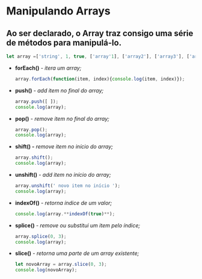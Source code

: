 # Manipulando Arrays

## Ao ser declarado, o **Array traz consigo uma série de métodos para manipulá-lo.**

```jsx
let array =['string', 1, true, ['array'1], ['array2'], ['array3'], ['array4']];
```

- **forEach()** - *itera um array;*
    
    ```jsx
    array.forEach(function(item, index){console.log(item, index)});
    ```
    
- **push()** - *add item no final do array;*
    
    ```jsx
    array.push([ ]);
    console.log(array);
    ```
    
- **pop()** - *remove item no final do array;*
    
    ```jsx
    array.pop();
    console.log(array);
    ```
    
- **shift() -** *remove item no início do array;*
    
    ```jsx
    array.shift();
    console.log(array);
    ```
    
- **unshift()** - *add item no início do array;*
    
    ```jsx
    array.unshift(' novo item no início ');
    console.log(array);
    ```
    
- **indexOf()** - *retorna índice de um valor;*
    
    ```jsx
    console.log(array.**indexOf(true)**);
    ```
    
- **splice()** - *remove ou substitui um item pelo índice;*
    
    ```jsx
    array.splice(0, 3);
    console.log(array);
    ```
    
- **slice()** - *retorna uma parte de um array existente;*
    
    ```jsx
    let novoArray = array.slice(0, 3);
    console.log(novoArray);
    ```